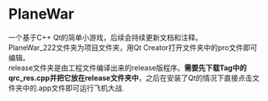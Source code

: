 # PlaneWar
 一个基于C++ Qt的简单小游戏，后续会持续更新文档和注释。  
PlaneWar_222文件夹为项目文件夹，用Qt Creator打开文件夹中的pro文件即可编辑。  
release文件夹是由工程文件编译出来的release版程序。**需要先下载Tag中的qrc_res.cpp并把它放在release文件夹中**，之后在安装了Qt的情况下直接点击文件夹中的.app文件即可运行飞机大战.    

